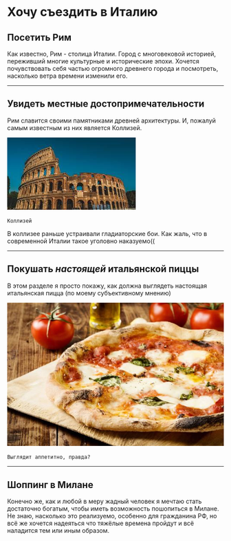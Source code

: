 # Хочу съездить в Италию

## Посетить Рим
Как известно, Рим - столица Италии. Город с многовековой историей, переживший многие культурные и исторические эпохи. Хочется почувствовать себя частью огромного древнего города и посмотреть, насколько ветра времени изменили его.

---
## Увидеть местные достопримечательности
Рим славится своими памятниками древней архитектуры. И, пожалуй самым известным из них является Коллизей.

![тут должна быть картинка коллизея](colliseum.jpg)

    Коллизей
В коллизее раньше устраивали гладиаторские бои. Как жаль, что в современной Италии такое уголовно наказуемо((

---
## Покушать __*настоящей*__ итальянской пиццы
В этом разделе я просто покажу, как должна выглядеть настоящая итальянская пицца (по моему субъективному мнению)

![тут должна быть фотография пиццы](pizza.jpg)

    Выглядит аппетитно, правда?

---
## Шоппинг в Милане
Конечно же, как и любой в меру жадный человек я мечтаю стать достаточно богатым, чтобы иметь возможность пошопиться в Милане. Не знаю, насколько это реализуемо, особенно для гражданина РФ, но всё же хочется надеяться что тяжёлые времена пройдут и всё наладится тем или иным образом.